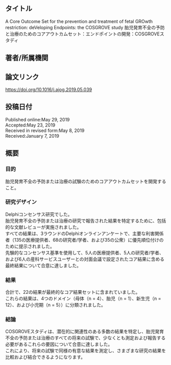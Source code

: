 ## タイトル
A Core Outcome Set for the prevention and treatment of fetal GROwth restriction: deVeloping Endpoints: the COSGROVE study
胎児発育不全の予防と治療のためのコアアウトカムセット：エンドポイントの開発：COSGROVEスタディ

## 著者/所属機関

## 論文リンク
https://doi.org/10.1016/j.ajog.2019.05.039

## 投稿日付
Published online:May 29, 2019  
Accepted:May 23, 2019  
Received in revised form:May 8, 2019  
Received:January 7, 2019

## 概要
### 目的
胎児発育不全の予防または治療の試験のためのコアアウトカムセットを開発すること。

### 研究デザイン
Delphiコンセンサス研究でした。  
胎児発育不全の予防または治療の研究で報告された結果を特定するために、包括的な文献レビューが実施されました。  
すべての結果は、3ラウンドのDelphiオンラインアンケートで、主要な利害関係者（135の医療提供者、68の研究者/学者、および35の公衆）に優先順位付けのために提示されました。  
先験的なコンセンサス基準を使用して、5人の医療提供者、5人の研究者/学者、および6人の産科サービスユーザーとの対面会議で設定されたコア結果に含める最終結果について合意に達しました。

### 結果
合計で、22の結果が最終的なコア結果セットに含まれていました。  
これらの結果は、4つのドメイン（母体（n = 4）、胎児（n = 1）、新生児（n = 12）、および小児期（n = 5））に分類されました。

### 結論
COSGROVEスタディは、潜在的に関連性のある多数の結果を特定し、胎児発育不全の予防または治療のすべての将来の試験で、少なくとも測定および報告する必要があるこれらの要因について合意に達しました。  
これにより、将来の試験で同様の有意な結果を測定し、さまざまな研究の結果を比較および結合できるようになります。
